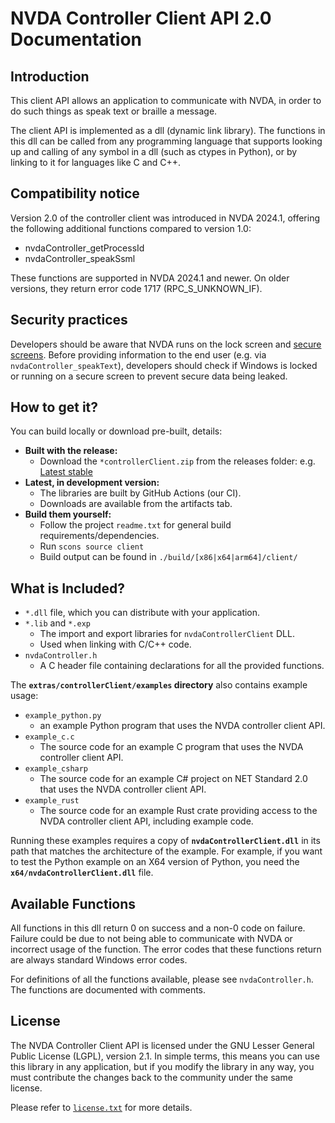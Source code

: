 # NVDA Controller Client API 2.0 Documentation

## Introduction

This client API allows an application to communicate with NVDA, in order to do such things as speak text or braille a message.

The client API is implemented as a dll (dynamic link library). The functions in this dll can be called from any programming language that supports looking up and calling of any symbol in a dll (such as ctypes in Python), or by linking to it for languages like C and C++.

## Compatibility notice

Version 2.0 of the controller client was introduced in NVDA 2024.1, offering the following additional functions compared to version 1.0:
- nvdaController_getProcessId
- nvdaController_speakSsml

These functions are supported in NVDA 2024.1 and newer. On older versions, they return error code 1717 (RPC_S_UNKNOWN_IF).

## Security practices

Developers should be aware that NVDA runs on the lock screen and [secure screens](https://download.nvaccess.org/documentation/userGuide.html#SecureScreens).
Before providing information to the end user (e.g. via `nvdaController_speakText`), developers should check if Windows is locked or running on a secure screen to prevent secure data being leaked.

## How to get it?

You can build locally or download pre-built, details:
- **Built with the release:**
  - Download the `*controllerClient.zip` from the releases folder: e.g. [Latest stable](https://download.nvaccess.org/releases/stable/)
- **Latest, in development version:**
  - The libraries are built by GitHub Actions (our CI).
  - Downloads are available from the artifacts tab.
- **Build them yourself:**
  - Follow the project `readme.txt` for general build requirements/dependencies.
  - Run `scons source client`
  - Build output can be found in `./build/[x86|x64|arm64]/client/`

## What is Included?

* `*.dll` file, which you can distribute with your application.
* `*.lib` and `*.exp`
  - The import and export libraries for `nvdaControllerClient` DLL.
  - Used when linking with C/C++ code.
* `nvdaController.h`
  - A C header file containing declarations for all the provided functions.

The **`extras/controllerClient/examples` directory** also contains example usage:

* `example_python.py`
  - an example Python program that uses the NVDA controller client API.
* `example_c.c`
  - The source code for an example C program that uses the NVDA controller client API.
* `example_csharp`
  - The source code for an example C# project on NET Standard 2.0 that uses the NVDA controller client API.
* `example_rust`
  - The source code for an example Rust crate providing access to the NVDA controller client API, including example code.

Running these examples requires a copy of **`nvdaControllerClient.dll`** in its path that matches the architecture of the example.
For example, if you want to test the Python example on an X64 version of Python, you need the **`x64/nvdaControllerClient.dll`** file.

## Available Functions

All functions in this dll return 0 on success and a non-0 code on failure. Failure could be due to not being able to communicate with NVDA or incorrect usage of the function. The error codes that these functions return are always standard Windows error codes.

For definitions of all the functions available, please see `nvdaController.h`.
The functions are documented with comments.

## License

The NVDA Controller Client API is licensed under the GNU Lesser General Public License (LGPL), version 2.1.
In simple terms, this means you can use this library in any application, but if you modify the library in any way, you must contribute the changes back to the community under the same license.

Please refer to [`license.txt`](./license.txt) for more details.
